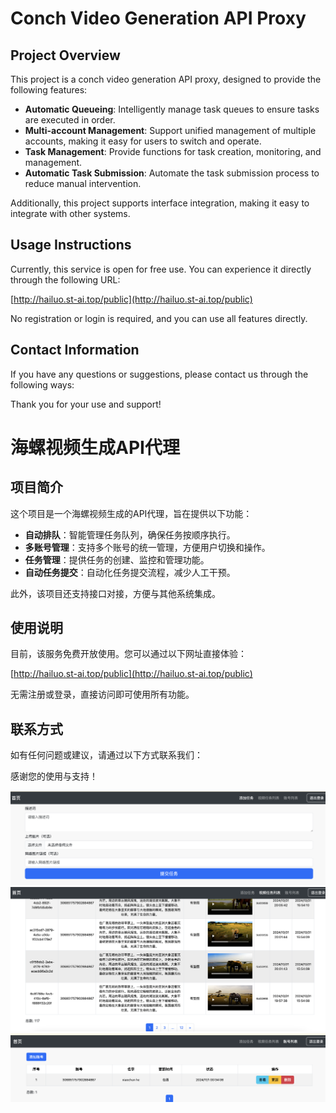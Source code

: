 # Conch Video Generation API Proxy

## Project Overview

This project is a conch video generation API proxy, designed to provide the following features:

- **Automatic Queueing**: Intelligently manage task queues to ensure tasks are executed in order.
- **Multi-account Management**: Support unified management of multiple accounts, making it easy for users to switch and operate.
- **Task Management**: Provide functions for task creation, monitoring, and management.
- **Automatic Task Submission**: Automate the task submission process to reduce manual intervention.

Additionally, this project supports interface integration, making it easy to integrate with other systems.

## Usage Instructions

Currently, this service is open for free use. You can experience it directly through the following URL:

[http://hailuo.st-ai.top/public](http://hailuo.st-ai.top/public)

No registration or login is required, and you can use all features directly.

## Contact Information

If you have any questions or suggestions, please contact us through the following ways:



Thank you for your use and support!




# 海螺视频生成API代理

## 项目简介

这个项目是一个海螺视频生成的API代理，旨在提供以下功能：

- **自动排队**：智能管理任务队列，确保任务按顺序执行。
- **多账号管理**：支持多个账号的统一管理，方便用户切换和操作。
- **任务管理**：提供任务的创建、监控和管理功能。
- **自动任务提交**：自动化任务提交流程，减少人工干预。

此外，该项目还支持接口对接，方便与其他系统集成。

## 使用说明

目前，该服务免费开放使用。您可以通过以下网址直接体验：

[http://hailuo.st-ai.top/public](http://hailuo.st-ai.top/public)

无需注册或登录，直接访问即可使用所有功能。

## 联系方式

如有任何问题或建议，请通过以下方式联系我们：



感谢您的使用与支持！


![添加任务示例](images/add_task.png)
![任务列表](images/task_list.png)
![账号列表](images/account_list.png)

